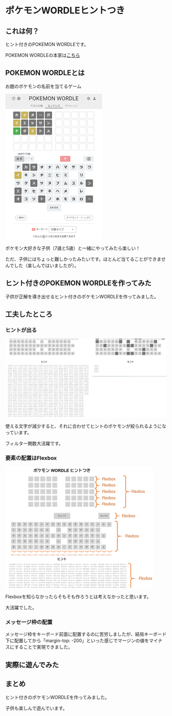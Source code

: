 # ポケモンWORDLEヒントつき

## これは何？

ヒント付きのPOKEMON WORDLEです。

POKEMON WORDLEの本家は[こちら](https://wordle.mega-yadoran.jp/)


## POKEMON WORDLEとは

お題のポケモンの名前を当てるゲーム

![POKEMON WORDLE](./images/PokemonWordle.PNG)

ポケモン大好きな子供（7歳と5歳）と一緒にやってみたら楽しい！

ただ、子供にはちょっと難しかったみたいです。ほとんど当てることができませんでした（楽しんではいましたが）。


## ヒント付きのPOKEMON WORDLEを作ってみた

子供が正解を導き出せるヒント付きのポケモンWORDLEを作ってみました。


## 工夫したところ

### ヒントが出る

![POKEMON WORDLE with Hints](./images/hints.png)

使える文字が減少すると、それに合わせてヒントのポケモンが絞られるようになっています。

フィルター関数大活躍です。


### 要素の配置はFlexbox

![Flexbox](./images/flexbox.png)

Flexboxを知らなかったらそもそも作ろうとは考えなかったと思います。

大活躍でした。

### メッセージ枠の配置


メッセージ枠をキーボード前面に配置するのに苦労しましたが、結局キーボード下に配置してから「margin-top: -200」といった感じでマージンの値をマイナスにすることで実現できました。


## 実際に遊んでみた



## まとめ

ヒント付きのポケモンWORDLEを作ってみました。

子供も楽しんで遊んでいます。



